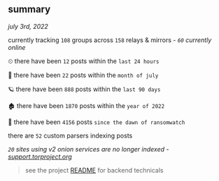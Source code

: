 
## summary
_july 3rd, 2022_

currently tracking `108` groups across `158` relays & mirrors - _`60` currently online_

⏲ there have been `12` posts within the `last 24 hours`

🦈 there have been `22` posts within the `month of july`

🪐 there have been `888` posts within the `last 90 days`

🏚 there have been `1870` posts within the `year of 2022`

🦕 there have been `4156` posts `since the dawn of ransomwatch`

there are `52` custom parsers indexing posts

_`20` sites using v2 onion services are no longer indexed - [support.torproject.org](https://support.torproject.org/onionservices/v2-deprecation/)_

> see the project [README](https://github.com/joshhighet/ransomwatch#ransomwatch--) for backend technicals
